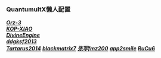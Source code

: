 ### QuantumultX懒人配置

***[Orz-3](https://raw.githubusercontent.com/Orz-3/QuantumultX/master/Orz-3.conf)***  
***[KOP-XIAO](https://raw.githubusercontent.com/KOP-XIAO/QuantumultX/master/QuantumultX_Profiles.conf)***  
***[DivineEngine](https://raw.githubusercontent.com/DivineEngine/Profiles/master/Quantumult/Outbound.conf)***  
***[ddgksf2013](https://github.com/ddgksf2013/Profile/raw/master/QuantumultX.conf)***  
***[Tartarus2014](https://raw.githubusercontent.com/Tartarus2014/QuantumultX-Script/main/QuanX.conf)*** 
***[blackmatrix7](https://github.com/blackmatrix7/ios_rule_script)***
***[张军fmz200](https://github.com/fmz200/wool_scripts)***
***[app2smile](https://github.com/app2smile/rules)***
***[RuCu6](https://github.com/RuCu6/QuanX)***